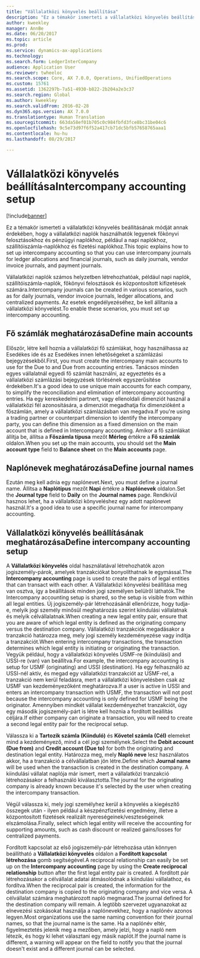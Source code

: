```yaml
---
title: "Vállalatközi könyvelés beállítása"
description: "Ez a témakör ismerteti a vállalatközi könyvelés beállításának módját annak érdekében, hogy a vállalatközi naplók használhatók legyenek főkönyvi felosztásokhoz és pénzügyi naplókhoz, például a napi naplókhoz, szállítóiszámla-naplókhoz és fizetési naplókhoz."
author: kweekley
manager: AnnBe
ms.date: 06/20/2017
ms.topic: article
ms.prod: 
ms.service: dynamics-ax-applications
ms.technology: 
ms.search.form: LedgerInterCompany
audience: Application User
ms.reviewer: twheeloc
ms.search.scope: Core, AX 7.0.0, Operations, UnifiedOperations
ms.custom: 15761
ms.assetid: 1362297b-7a51-4930-b822-2b204a2e3c37
ms.search.region: Global
ms.author: kweekley
ms.search.validFrom: 2016-02-28
ms.dyn365.ops.version: AX 7.0.0
ms.translationtype: Human Translation
ms.sourcegitcommit: 663da58ef01b705c0c984fbfd3fce8bc31be04c6
ms.openlocfilehash: 9c5e73d97f6f52a417cb71dc5bfb57658765aaa1
ms.contentlocale: hu-hu
ms.lasthandoff: 08/29/2017

---
```


# <a name="intercompany-accounting-setup"></a><span data-ttu-id="6e66c-103">Vállalatközi könyvelés beállítása</span><span class="sxs-lookup"><span data-stu-id="6e66c-103">Intercompany accounting setup</span></span>

[!include[banner](../includes/banner.md)]


<span data-ttu-id="6e66c-104">Ez a témakör ismerteti a vállalatközi könyvelés beállításának módját annak érdekében, hogy a vállalatközi naplók használhatók legyenek főkönyvi felosztásokhoz és pénzügyi naplókhoz, például a napi naplókhoz, szállítóiszámla-naplókhoz és fizetési naplókhoz.</span><span class="sxs-lookup"><span data-stu-id="6e66c-104">This topic explains how to set up intercompany accounting so that you can use intercompany journals for ledger allocations and financial journals, such as daily journals, vendor invoice journals, and payment journals.</span></span>

<span data-ttu-id="6e66c-105">Vállalatközi naplók számos helyzetben létrehozhatóak, például napi naplók, szállítóiszámla-naplók, főkönyvi felosztások és központosított kifizetések számára.</span><span class="sxs-lookup"><span data-stu-id="6e66c-105">Intercompany journals can be created in various scenarios, such as for daily journals, vendor invoice journals, ledger allocations, and centralized payments.</span></span> <span data-ttu-id="6e66c-106">Az esetek engedélyezéséhez, be kell állítania a vállalatközi könyvelést.</span><span class="sxs-lookup"><span data-stu-id="6e66c-106">To enable these scenarios, you must set up intercompany accounting.</span></span>

## <a name="define-main-accounts"></a><span data-ttu-id="6e66c-107">Fő számlák meghatározása</span><span class="sxs-lookup"><span data-stu-id="6e66c-107">Define main accounts</span></span>
<span data-ttu-id="6e66c-108">Először, létre kell hoznia a vállalatközi fő számlákat, hogy használhassa az Esedékes ide és az Esedékes innen lehetőségeket a számlázási bejegyzésekből.</span><span class="sxs-lookup"><span data-stu-id="6e66c-108">First, you must create the intercompany main accounts to use for the Due to and Due from accounting entries.</span></span> <span data-ttu-id="6e66c-109">Tanácsos minden egyes vállalatnál egyedi fő számlát használni, az egyeztetés és a vállalatközi számlázási bejegyzések törlésének egyszerűsítése érdekében.</span><span class="sxs-lookup"><span data-stu-id="6e66c-109">It's a good idea to use unique main accounts for each company, to simplify the reconciliation and elimination of intercompany accounting entries.</span></span> <span data-ttu-id="6e66c-110">Ha egy kereskedelmi partnert, vagy ellenoldali dimenziót használ a vállalatközi fél azonosítására, a dimenziót megadhatja fix dimenzióként a főszámlán, amely a vállalatközi számlázásban van megadva.</span><span class="sxs-lookup"><span data-stu-id="6e66c-110">If you're using a trading partner or counterpart dimension to identify the intercompany party, you can define this dimension as a fixed dimension on the main account that is defined in Intercompany accounting.</span></span> <span data-ttu-id="6e66c-111">Amikor a fő számlákat állítja be, állítsa a **Főszámla típusa** mezőt **Mérleg** értékre a **Fő számlák** oldalon.</span><span class="sxs-lookup"><span data-stu-id="6e66c-111">When you set up the main accounts, you should set the **Main account type** field to **Balance sheet** on the **Main accounts** page.</span></span>

## <a name="define-journal-names"></a><span data-ttu-id="6e66c-112">Naplónevek meghatározása</span><span class="sxs-lookup"><span data-stu-id="6e66c-112">Define journal names</span></span>
<span data-ttu-id="6e66c-113">Ezután meg kell adnia egy naplónevet.</span><span class="sxs-lookup"><span data-stu-id="6e66c-113">Next, you must define a journal name.</span></span> <span data-ttu-id="6e66c-114">Állítsa a **Naplótípus** mezőt **Napi** értékre a **Naplónevek** oldalon.</span><span class="sxs-lookup"><span data-stu-id="6e66c-114">Set the **Journal type** field to **Daily** on the **Journal names** page.</span></span> <span data-ttu-id="6e66c-115">Rendkívül hasznos lehet, ha a vállalatközi könyveléshez egy adott naplónevet használ.</span><span class="sxs-lookup"><span data-stu-id="6e66c-115">It's a good idea to use a specific journal name for intercompany accounting.</span></span>

## <a name="define-intercompany-accounting-setup"></a><span data-ttu-id="6e66c-116">Vállalatközi könyvelés beállításának meghatározása</span><span class="sxs-lookup"><span data-stu-id="6e66c-116">Define intercompany accounting setup</span></span>
<span data-ttu-id="6e66c-117">A **Vállalatközi könyvelés** oldal használatával létrehozhatók azon jogiszemély-párok, amelyek tranzakciókat bonyolíthatnak le egymással.</span><span class="sxs-lookup"><span data-stu-id="6e66c-117">The **Intercompany accounting** page is used to create the pairs of legal entities that can transact with each other.</span></span> <span data-ttu-id="6e66c-118">A Vállalatközi könyvelési beállítása meg van osztva, így a beállítások minden jogi személyen belülről láthatók.</span><span class="sxs-lookup"><span data-stu-id="6e66c-118">The Intercompany accounting setup is shared, so the setup is visible from within all legal entities.</span></span> <span data-ttu-id="6e66c-119">Új jogiszemély-pár létrehozásánál ellenőrizze, hogy tudja-e, melyik jogi személy minősül meghatározás szerint kiindulási vállalatnak és melyik célvállalatnak.</span><span class="sxs-lookup"><span data-stu-id="6e66c-119">When creating a new legal entity pair, ensure that you are aware of which legal entity is defined as the originating company versus the destination company.</span></span> <span data-ttu-id="6e66c-120">Vállalatközi tranzakciók megadásakor a tranzakció határozza meg, mely jogi személy kezdeményezése vagy indítja a tranzakciót.</span><span class="sxs-lookup"><span data-stu-id="6e66c-120">When entering intercompany transactions, the transaction determines which legal entity is initiating or originating the transaction.</span></span> <span data-ttu-id="6e66c-121">Vegyük például, hogy a vállalatközi könyvelés USMF-re (kiindulási) and USSI-re (van) van beállítva.</span><span class="sxs-lookup"><span data-stu-id="6e66c-121">For example, the intercompany accounting is setup for USMF (originating) and USSI (destination).</span></span> <span data-ttu-id="6e66c-122">Ha egy felhasználó az USSI-nél aktív, és megad egy vállalatközi tranzakciót az USMF-rel, a tranzakció nem kerül feladásra, mert a vállalatközi könyvelésben csak az USMF van kezdeményezőként meghatározva.</span><span class="sxs-lookup"><span data-stu-id="6e66c-122">If a user is active in USSI and enters an intercompany transaction with USMF, the transaction will not post because the intercompany accounting is only defined for USMF being the originator.</span></span> <span data-ttu-id="6e66c-123">Amennyiben mindkét vállalat kezdeményezhet tranzakciót, úgy egy második jogiszemély-párt is létre kell hoznia a fordított beállítás céljára.</span><span class="sxs-lookup"><span data-stu-id="6e66c-123">If either company can originate a transaction, you will need to create a second legal entity pair for the reciprocal setup.</span></span> 

<span data-ttu-id="6e66c-124">Válassza ki a **Tartozik számla (Kiinduló)** és **Követel számla (Cél)** elemeket mind a kezdeményező, mind a cél jogi személynek.</span><span class="sxs-lookup"><span data-stu-id="6e66c-124">Select the **Debit account (Due from)** and **Credit account (Due to)** for both the originating and destination legal entity.</span></span> <span data-ttu-id="6e66c-125">Határozza meg, mely **Napló neve** lesz használatos akkor, ha a tranzakció a célvállalatban jön létre.</span><span class="sxs-lookup"><span data-stu-id="6e66c-125">Define which **Journal name** will be used when the transaction is created in the destination company.</span></span> <span data-ttu-id="6e66c-126">A kiindulási vállalat naplója már ismert, mert a vállalatközi tranzakció létrehozásakor a felhasználó kiválasztotta.</span><span class="sxs-lookup"><span data-stu-id="6e66c-126">The journal for the originating company is already known because it's selected by the user when creating the intercompany transaction.</span></span> 

<span data-ttu-id="6e66c-127">Végül válassza ki, mely jogi személyhez kerül a könyvelés a kiegészítő összegek után - ilyen például a készpénzfizetési engedmény, illetve a központosított fizetések realizált nyereségeinek/veszteségeinek elszámolása.</span><span class="sxs-lookup"><span data-stu-id="6e66c-127">Finally, select which legal entity will receive the accounting for supporting amounts, such as cash discount or realized gains/losses for centralized payments.</span></span> 

<span data-ttu-id="6e66c-128">Fordított kapcsolat az első jogiszemély-pár létrehozása után könnyen beállítható a **Vállalatközi könyvelés** oldalon a **Fordított kapcsolat létrehozása** gomb segítségével.</span><span class="sxs-lookup"><span data-stu-id="6e66c-128">A reciprocal relationship can easily be set up on the **Intercompany accounting** page by using the **Create reciprocal relationship** button after the first legal entity pair is created.</span></span> <span data-ttu-id="6e66c-129">A fordított pár létrehozásakor a célvállalat adatai átmásolódnak a kiindulási vállalathoz, és fordítva.</span><span class="sxs-lookup"><span data-stu-id="6e66c-129">When the reciprocal pair is created, the information for the destination company is copied to the originating company and vice versa.</span></span> <span data-ttu-id="6e66c-130">A célvállalat számára meghatározott napló megmarad.</span><span class="sxs-lookup"><span data-stu-id="6e66c-130">The journal defined for the destination company will remain.</span></span> <span data-ttu-id="6e66c-131">A legtöbb szervezet ugyanazokat az elnevezési szokásokat használja a naplónevekhez, hogy a naplónév azonos legyen.</span><span class="sxs-lookup"><span data-stu-id="6e66c-131">Most organizations use the same naming convention for their journal names, so that the journal name is the same.</span></span> <span data-ttu-id="6e66c-132">Ha a naplónév eltér, figyelmeztetés jelenik meg a mezőben, amely jelzi, hogy a napló nem létezik, és hogy ki lehet választani egy másik naplót.</span><span class="sxs-lookup"><span data-stu-id="6e66c-132">If the journal name is different, a warning will appear on the field to notify you that the journal doesn't exist and a different journal can be selected.</span></span>




